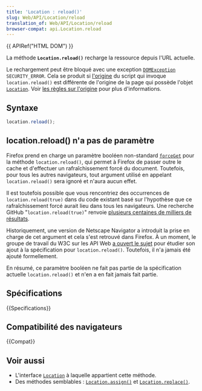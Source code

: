 ```yaml
---
title: 'Location : reload()'
slug: Web/API/Location/reload
translation_of: Web/API/Location/reload
browser-compat: api.Location.reload
---
```

{{ APIRef("HTML DOM") }}

La méthode **`Location.reload()`** recharge la ressource depuis l'URL actuelle.

Le rechargement peut être bloqué avec une exception [`DOMException`](/fr/docs/Web/API/DOMException) `SECURITY_ERROR`. Cela se produit si [l'origine](/fr/docs/Glossary/Origin) du script qui invoque `location.reload()` est différente de l'origine de la page qui possède l'objet [`Location`](/fr/docs/Web/API/Location). Voir [les règles sur l'origine](/fr/docs/Web/Security/Same-origin_policy) pour plus d'informations.

## Syntaxe

```js
location.reload();
```

## location.reload() n'a pas de paramètre

Firefox prend en charge un paramètre booléen non-standard [`forceGet`](https://searchfox.org/mozilla-central/source/dom/base/Location.cpp#551) pour la méthode `location.reload()`, qui permet à Firefox de passer outre le cache et d'effectuer un rafraîchissement forcé du document. Toutefois, pour tous les autres navigateurs, tout argument utilisé en appelant `location.reload()` sera ignoré et n'aura aucun effet.

Il est toutefois possible que vous rencontriez des occurrences de `location.reload(true)` dans du code existant basé sur l'hypothèse que ce rafraîchissement forcé aurait lieu dans tous les navigateurs. Une recherche GitHub "`location.reload(true)`" renvoie [plusieurs centaines de milliers de résultats](https://github.com/search?q=%22location.reload%28true%29%22&type=code).

Historiquement, une version de Netscape Navigator a introduit la prise en charge de cet argument et cela s'est retrouvé dans Firefox. À un moment, le groupe de travail du W3C sur les API Web [a ouvert le sujet](https://www.w3.org/2005/06/tracker/webapi/issues/69) pour étudier son ajout à la spécification pour `location.reload()`. Toutefois, il n'a jamais été ajouté formellement.

En résumé, ce paramètre booléen ne fait pas partie de la spécification actuelle `location.reload()` et n'en a en fait jamais fait partie.

## Spécifications

{{Specifications}}

## Compatibilité des navigateurs

{{Compat}}

## Voir aussi

- L'interface [`Location`](/fr/docs/Web/API/Location) à laquelle appartient cette méthode.
- Des méthodes semblables : [`Location.assign()`](/fr/docs/Web/API/Location/assign) et [`Location.replace()`](/fr/docs/Web/API/Location/replace).
